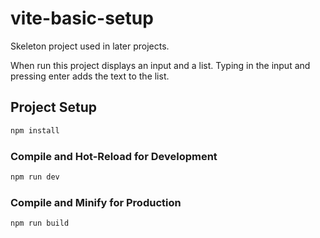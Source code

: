 # vite-basic-setup

Skeleton project used in later projects.

When run this project displays an input and a list. 
Typing in the input and pressing enter adds the text to the list.

## Project Setup

```sh
npm install
```

### Compile and Hot-Reload for Development

```sh
npm run dev
```

### Compile and Minify for Production

```sh
npm run build
```
